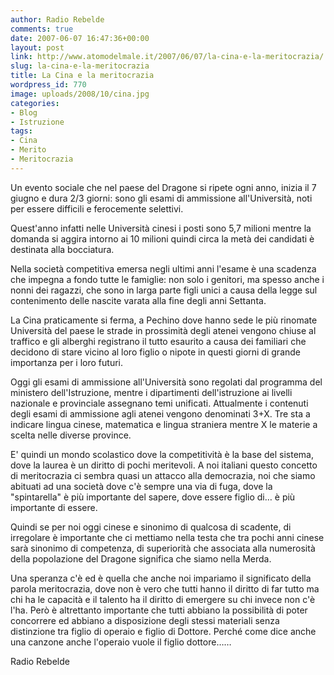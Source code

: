 ```yaml
---
author: Radio Rebelde
comments: true
date: 2007-06-07 16:47:36+00:00
layout: post
link: http://www.atomodelmale.it/2007/06/07/la-cina-e-la-meritocrazia/
slug: la-cina-e-la-meritocrazia
title: La Cina e la meritocrazia
wordpress_id: 770
image: uploads/2008/10/cina.jpg
categories:
- Blog
- Istruzione
tags:
- Cina
- Merito
- Meritocrazia
---
```


Un evento sociale che nel paese del Dragone si ripete ogni anno, inizia il 7 giugno e dura 2/3 giorni: sono gli esami di ammissione all'Università, noti per essere difficili e ferocemente selettivi.

Quest'anno infatti nelle Università cinesi i posti sono 5,7 milioni mentre la domanda si aggira intorno ai 10 milioni quindi circa la metà dei candidati è destinata alla bocciatura.

Nella società competitiva emersa negli ultimi anni l'esame è una scadenza che impegna a fondo tutte le famiglie: non solo i genitori, ma spesso anche i nonni dei ragazzi, che sono in larga parte figli unici a causa della legge sul contenimento delle nascite varata alla fine degli anni Settanta.

La Cina praticamente si ferma, a Pechino dove hanno sede le più rinomate Università del paese le strade in prossimità degli atenei vengono chiuse al traffico e gli alberghi registrano il tutto esaurito a causa dei familiari che decidono di stare vicino al loro figlio o nipote in questi giorni di grande importanza per i loro futuri.

Oggi gli esami di ammissione all'Università sono regolati dal programma del ministero dell'Istruzione, mentre i dipartimenti dell'istruzione ai livelli nazionale e provinciale assegnano temi unificati. Attualmente i contenuti degli esami di ammissione agli atenei vengono denominati 3+X. Tre sta a indicare lingua cinese, matematica e lingua straniera mentre X le materie a scelta nelle diverse province.

E' quindi un mondo scolastico dove la competitività è la base del sistema, dove la laurea è un diritto di pochi meritevoli. A noi italiani questo concetto di meritocrazia ci sembra quasi un attacco alla democrazia, noi che siamo abituati ad una società dove c'è sempre una via di fuga, dove la "spintarella" è più importante del sapere, dove essere figlio di… è più importante di essere.

Quindi se per noi oggi cinese e sinonimo di qualcosa di scadente, di irregolare è importante che ci mettiamo nella testa che tra pochi anni cinese sarà sinonimo di competenza, di superiorità che associata alla numerosità della popolazione del Dragone significa che siamo nella Merda.

Una speranza c'è ed è quella che anche noi impariamo il significato della parola meritocrazia, dove non è vero che tutti hanno il diritto di far tutto ma chi ha le capacità e il talento ha il diritto di emergere su chi invece non c'è l'ha. Però è altrettanto importante che tutti abbiano la possibilità di poter concorrere ed abbiano a disposizione degli stessi materiali senza distinzione tra figlio di operaio e figlio di Dottore. Perché come dice anche una canzone anche l'operaio vuole il figlio dottore……

Radio Rebelde
